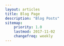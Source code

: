 ```yaml
---
layout: articles
title: Blog Page
description: "Blog Posts"
sitemap:
    priority: 1.0
    lastmod: 2017-11-02
    changefreq: weekly
---
```

